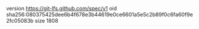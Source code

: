 version https://git-lfs.github.com/spec/v1
oid sha256:080375425dee6b4f678e3b44619e0ce6601a5e5c2b89f0c6fa60f9e2fc05083b
size 1808
